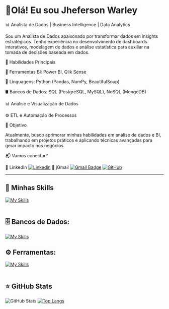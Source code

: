 <h1>👋Olá! Eu sou Jheferson Warley</h1>

📊 Analista de Dados | Business Intelligence | Data Analytics

Sou um Analista de Dados apaixonado por transformar dados em insights estratégicos. Tenho experiência no desenvolvimento de dashboards interativos, modelagem de dados e análise estatística para auxiliar na tomada de decisões baseada em dados.

🚀 Habilidades Principais

📌 Ferramentas BI: Power BI, Qlik Sense

🐍 Linguagens: Python (Pandas, NumPy, BeautifulSoup)

🛢️ Bancos de Dados: SQL (PostgreSQL, MySQL), NoSQL (MongoDB)

📊 Análise e Visualização de Dados

⚙️ ETL e Automação de Processos

🎯 Objetivo

Atualmente, busco aprimorar minhas habilidades em análise de dados e BI, trabalhando em projetos práticos e aplicando técnicas avançadas para gerar impacto nos negócios.

📬 Vamos conectar?

💼 LinkedIn [![Linkedin](https://img.shields.io/badge/jhefersonwarley-blue?style=flat-square&logo=Linkedin&logoColor=white&link=https://www.linkedin.com/in/jheferson-warley)](https://www.linkedin.com/in/jheferson-warley)
📧 jGmail [![Gmail Badge](https://img.shields.io/badge/-jhefersonwarley@gmail.com-006bed?style=flat-square&logo=Gmail&logoColor=white&link=mailto:jhefersonwarley@gmail.com)](mailto:jhefersonwarley@gmail.com)
          [![GitHub](https://img.shields.io/github/followers/jheferson-warley?label=follow&style=social)](https://github.com/jheferson-warley)

---

## 🚀 Minhas Skills
[![My Skills](https://skillicons.dev/icons?i=python,javascript,php,css,bootstrap,html)](https://skillicons.dev)<br><br>

## 🗄️ Bancos de Dados: 
[![My Skills](https://skillicons.dev/icons?i=mysql,mongo)](https://skillicons.dev)
## ⚙️ Ferramentas:
[![My Skills](https://skillicons.dev/icons?i=git,github,vscode,eclipse)](https://skillicons.dev)<br><br>

## ⭐ GitHub Stats

![GitHub Stats](https://github-readme-stats.vercel.app/api?username=jheferson-warley&show_icons=true)
[![Top Langs](https://github-readme-stats.vercel.app/api/top-langs/?username=jheferson-warley)](https://github.com/jheferson-warley/github-readme-stats)
